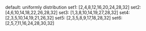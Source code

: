 default: uniformly distribution
set1: [2,4,8,12,16,20,24,28,32]
set2: [4,6,10,14,18,22,26,28,32]
set3: [1,3,8,10,14,19,27,28,32]
set4: [2,3,5,10,14,19,21,26,32]
set5: [2,3,5,8,9,17,18,28,32]
set6: [2,5,7,11,16,24,28,30,32]